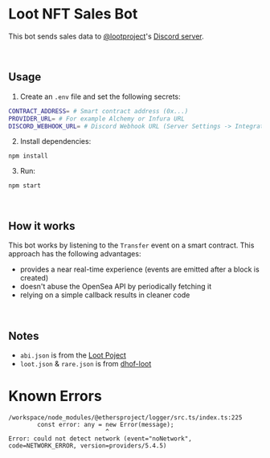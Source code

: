 # Loot NFT Sales Bot

This bot sends sales data to [@lootproject](https://twitter.com/lootproject)'s [Discord server](https://t.co/GjVFrtNPnU?amp=1).

<br />

## Usage

1. Create an `.env` file and set the following secrets:

```sh
CONTRACT_ADDRESS= # Smart contract address (0x...)
PROVIDER_URL= # For example Alchemy or Infura URL
DISCORD_WEBHOOK_URL= # Discord Webhook URL (Server Settings -> Integrations -> Webhooks)
```

2. Install dependencies:

```
npm install
```

3. Run:

```
npm start
```

<br />

## How it works

This bot works by listening to the `Transfer` event on a smart contract.
This approach has the following advantages:

- provides a near real-time experience (events are emitted after a block is created)
- doesn't abuse the OpenSea API by periodically fetching it
- relying on a simple callback results in cleaner code

<br />

## Notes

- `abi.json` is from the [Loot Poject](https://etherscan.io/address/0xff9c1b15b16263c61d017ee9f65c50e4ae0113d7)
- `loot.json` & `rare.json` is from [dhof-loot](https://github.com/Anish-Agnihotri/dhof-loot/)

# Known Errors

```
/workspace/node_modules/@ethersproject/logger/src.ts/index.ts:225
        const error: any = new Error(message);
                           ^
Error: could not detect network (event="noNetwork", code=NETWORK_ERROR, version=providers/5.4.5)
```
